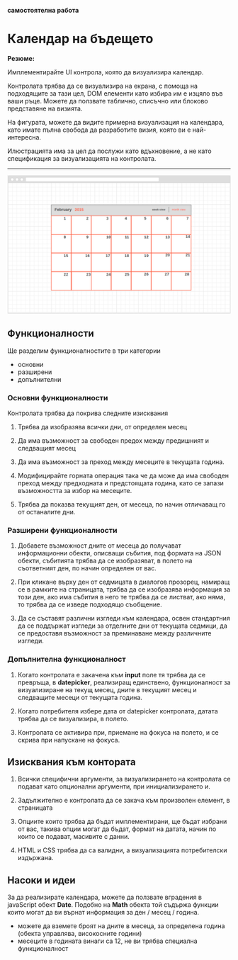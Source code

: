 **самостоятелна работа**

# Календар на бъдещето

**Резюме:**

Имплементирайте UI контрола, която да визуализира календар. 

Контролата трябва да се визуализира на екрана, с помоща на подходящите за тази цел, DOM елементи като избира им е изцяло във ваши ръце. Можете да ползвате таблично, списъчно или блоково представяне на визията. 

На фигурата, можете да видите примерна визуализация на календара, като имате пълна свобода да разработите визия, която ви е най-интересна. 

Илюстрацията има за цел да послужи като вдъхновение, а не като спецификация за визуализацията на контролата.
** **

![alt_text](images/image1.png "image_tooltip")

## Функционалности

Ще разделим функционалностите в три категории
* основни
* разширени
* допълнителни

### Основни функционалности

Контролата трябва да покрива следните изисквания

1. Трябва да изобразява всички дни, от определен месец

2. Да има възможност за свободен предох между предишният и следващият месец

3. Да има възможност за преход между месеците в текущата година.

4. Модифицирайте горната операция така че да може да има свободен преход между предходната и предстоящата година, като се запази възможността за избор на месеците.

5. Трябва да показва текущият ден, от месеца, по начин отличаващ го от останалите дни.

### Разширени функционалности

1. Добавете възможност дните от месеца до получават информационни обекти, описващи събития, под формата на JSON обекти, събитията трябва да се изобразяват, в полето на съответният ден, по начин определен от вас.

2. При кликане върху ден от седмицата в диалогов прозорец, намиращ се в рамките на страницата, трябва да се изобразява информация за този ден, ако има събития в него те трябва да се листват, ако няма, то трябва да се изведе подходящо съобщение.

3. Да се съставят различни изгледи към календара, освен стандартния да се поддържат изгледи за отделните дни от текущата седмици, да се предоставя възможност за преминаване между различните изгледи.

### Допълнителна функционалност

1. Когато контролата е закачена към **input** поле тя трябва да се превръща, в **datepicker**, реализиращ единствено, функционалност за визуализиране на текущ месец, дните в текущият месец и следващите месеци от текущата година.

2. Когато потребителя избере дата от datepicker контролата, датата трябва да се визуализира, в полето.

3. Контролата се активира при, приемане на фокуса на полето, и се скрива при напускане на фокуса.

## Изисквания към контората

1. Всички специфични аргументи, за визуализирането на контролата се подават като опционални аргументи, при инициализирането и.

2. Задължително е контролата да се закача към произволен елемент, в страницата

3. Опциите които трябва да бъдат имплементирани, ще бъдат избрани от вас, такива опции могат да бъдат, формат на датата, начин по които се подават, масивите с данни.

4. HTML и CSS трябва да са валидни, а визуализацията потребителски издържана.

## Насоки и идеи

За да реализирате календара, можете да ползвате вградения в javaScript обект **Date**. Подобно на **Math** обекта той съдържа функции които могат да ви върнат информация за ден / месец / година.
* можете да вземете броят на дните в месеца, за определена година (обекта управлява, високосните години)
* месеците в годината винаги са 12, не ви трябва специална функционалност